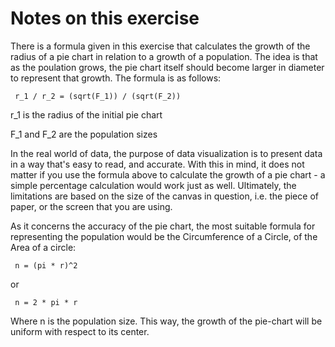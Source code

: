 # Notes on this exercise

There is a formula given in this exercise that calculates the growth of the radius of a pie chart in relation to a growth of a population. The idea is that as the
poulation grows, the pie chart itself should become larger in diameter to represent that growth. The formula is as follows:

` r_1 / r_2 = (sqrt(F_1)) / (sqrt(F_2))`

r_1 is the radius of the initial pie chart

F_1 and F_2 are the population sizes

In the real world of data, the purpose of data visualization is to present data in a way that's easy to read, and accurate. With this in mind, it does not matter if you
use the formula above to calculate the growth of a pie chart - a simple percentage calculation would work just as well. Ultimately, the limitations are based on the
size of the canvas in question, i.e. the piece of paper, or the screen that you are using. 

As it concerns the accuracy of the pie chart, the most suitable formula for representing the population would be the Circumference of a Circle, of the Area of a circle:

` n = (pi * r)^2`

or

` n = 2 * pi * r`

Where n is the population size. This way, the growth of the pie-chart will be uniform with respect to its center.
